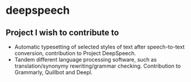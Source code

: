 # deepspeech

## Project I wish to contribute to

- Automatic typesetting of selected styles of text after speech-to-text conversion, contribution to Project DeepSpeech.
- Tandem different language processing software, such as translation/synonymy rewriting/grammar checking. Contribution to Grammarly, Quillbot and Deepl.
